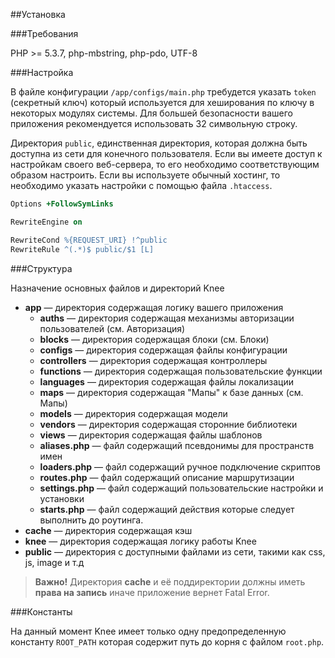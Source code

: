 
##Установка

###Требования

PHP >= 5.3.7, php-mbstring, php-pdo, UTF-8

###Настройка

В файле конфигурации `/app/configs/main.php` требудется указать `token` (секретный ключ) который используется для хеширования по ключу в некоторых модулях системы.
Для большей безопасности вашего приложения рекомендуется использовать 32 символьную строку.

Директория `public`, единственная директория, которая должна быть доступна из сети для конечного пользователя. Если вы имеете доступ к настройкам своего веб-сервера, то его необходимо соответствующим образом настроить. Если вы используете обычный хостинг, то необходимо указать настройки с помощью файла `.htaccess`.

```apache
Options +FollowSymLinks

RewriteEngine on

RewriteCond %{REQUEST_URI} !^public
RewriteRule ^(.*)$ public/$1 [L]
```

###Структура

Назначение основных файлов и директорий Knee

* **app** — директория содержащая логику вашего приложения
  * **auths** — директория содержащая механизмы авторизации пользователей (см. Авторизация)
  * **blocks** — директория содержащая блоки (см. Блоки)
  * **configs** — директория содержащая файлы конфигурации
  * **controllers** — директория содержащая контроллеры
  * **functions** — директория содержащая пользовательские функции
  * **languages** — директория содержащая файлы локализации
  * **maps** — директория содержащая "Мапы" к базе данных (см. Мапы)
  * **models** — директория содержащая модели
  * **vendors** — директория содержащая сторонние библиотеки
  * **views** — директория содержащая файлы шаблонов
  * **aliases.php** — файл содержащий псевдонимы для пространств имен
  * **loaders.php** — файл содержащий ручное подключение скриптов
  * **routes.php** — файл содержащий описание маршрутизации
  * **settings.php** — файл содержащий пользовательские настройки и установки
  * **starts.php** — файл содержащий действия которые следует выполнить до роутинга.
* **cache** — директория содержащая кэш
* **knee** — директория содержащая логику работы Knee
* **public** — директория c доступными файлами из сети, такими как css, js, image и т.д

> **Важно!** Директория **cache** и её поддиректории должны иметь **права на запись** иначе приложение вернет Fatal Error.

###Константы

На данный момент Knee имеет только одну предопределенную константу `ROOT_PATH` которая содержит путь до корня с файлом `root.php`.
